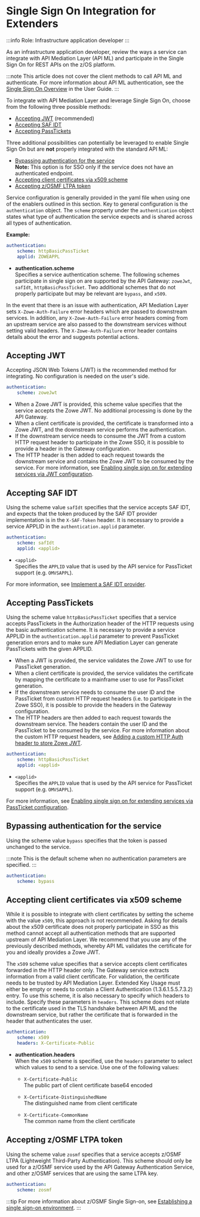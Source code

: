 # Single Sign On Integration for Extenders

:::info Role: Infrastructure application developer
:::

As an infrastructure application developer, review the ways a service can integrate with API Mediation Layer (API ML) and participate in the Single Sign On for REST APIs on the z/OS platform. 

:::note
This article does not cover the client methods to call API ML and authenticate. For more information about API ML authentication, see the [Single Sign On Overview](../../user-guide/api-mediation-sso.md) in the User Guide. 
:::

To integrate with API Mediation Layer and leverage Single Sign On, choose from the following three possible methods:

- [Accepting JWT](#accepting-jwt) (recommended)
- [Accepting SAF IDT](#accepting-saf-idt)
- [Accepting PassTickets](#accepting-passtickets)

Three additional possibilities can potentially be leveraged to enable Single Sign On but are **not** properly integrated with the standard API ML:

* [Bypassing authentication for the service](#bypassing-authentication-for-the-service)   
    **Note:** This option is for SSO only if the service does not have an authenticated endpoint.
* [Accepting client certificates via x509 scheme](#accepting-client-certificates-via-x509-scheme)
* [Accepting z/OSMF LTPA token](#accepting-zosmf-ltpa-token)

Service configuration is generally provided in the yaml file when using one of the enablers outlined in this section. Key to general configuration is the `authentication` object. The `scheme` property under the `authentication` object states what type of authentication the service expects and is shared across all types of authentication.

**Example:**

```yaml
authentication:
    scheme: httpBasicPassTicket
    applid: ZOWEAPPL
```

* **authentication.scheme**  
Specifies a service authentication scheme. The following schemes participate in single sign on are supported by the API Gateway: `zoweJwt`, `safIdt`, `httpBasicPassTicket`. Two additional schemes that do not properly participate but may be relevant are `bypass`, and `x509`.

In the event that there is an issue with authentication, API Mediation Layer sets `X-Zowe-Auth-Failure` error headers which are passed to downstream services. In addition, any `X-Zowe-Auth-Failure` error headers coming from an upstream service are also  passed to the downstream services without setting valid headers. The `X-Zowe-Auth-Failure` error header contains details about the error and suggests potential actions.

## Accepting JWT

Accepting JSON Web Tokens (JWT) is the recommended method for integrating. No configuration is needed on the user's side. 

```yaml
authentication:
    scheme: zoweJwt
```

* When a Zowe JWT is provided, this scheme value specifies that the service accepts the Zowe JWT. No additional processing is done by the API Gateway.
* When a client certificate is provided, the certificate is transformed into a Zowe JWT, and the downstream service performs the authentication.
* If the downstream service needs to consume the JWT from a custom HTTP request header to participate in the Zowe SSO, it is possible to provide a header in the Gateway configuration.
* The HTTP header is then added to each request towards the downstream service and contains the Zowe JWT to be consumed by the service. For more information, see [Enabling single sign on for extending services via JWT configuration](../../user-guide/api-mediation/configuration-extender-jwt.md).

## Accepting SAF IDT

Using the scheme value `safIdt` specifies that the service accepts SAF IDT, and expects that the token produced by the SAF IDT provider implementation is in the `X-SAF-Token` header. It is necessary to provide a service APPLID in the `authentication.applid` parameter.

```yaml
authentication:
    scheme: safIdt
    applid: <applid>
```

- `<applid>`  
Specifies the `APPLID` value that is used by the API service for PassTicket support (e.g. `OMVSAPPL`).

For more information, see [Implement a SAF IDT provider](implement-new-saf-provider.md).

## Accepting PassTickets

Using the scheme value `httpBasicPassTicket` specifies that a service accepts PassTickets in the Authorization header of the HTTP requests using the basic authentication scheme.
It is necessary to provide a service APPLID in the `authentication.applid` parameter to prevent PassTicket generation errors and to make sure API Mediation Layer can generate PassTickets with the given APPLID. 

* When a JWT is provided, the service validates the Zowe JWT to use for PassTicket generation.
* When a client certificate is provided, the service validates the certificate by mapping the certificate to a mainframe user to use for PassTicket generation.
* If the downstream service needs to consume the user ID and the PassTicket from custom HTTP request headers (i.e. to participate in the Zowe SSO), it is possible to provide the headers in the Gateway configuration.
* The HTTP headers are then added to each request towards the downstream service. The headers contain the user ID and the PassTicket to be consumed by the service. For more information about the custom HTTP request headers, see [Adding a custom HTTP Auth header to store Zowe JWT](../../user-guide/api-mediation/configuration-extender-jwt.md#adding-a-custom-http-auth-header-to-store-zowe-jwt-token). 

```yaml
authentication:
    scheme: httpBasicPassTicket
    applid: <applid>
```

- `<applid>`  
Specifies the `APPLID` value that is used by the API service for PassTicket support (e.g. `OMVSAPPL`).

For more information, see [Enabling single sign on for extending services via PassTicket configuration](../../user-guide/api-mediation/configuration-extender-passtickets.md).

## Bypassing authentication for the service

Using the scheme value `bypass` specifies that the token is passed unchanged to the service.

:::note
This is the default scheme when no authentication parameters are specified.
:::

```yaml
authentication:
    scheme: bypass
```

## Accepting client certificates via x509 scheme

While it is possible to integrate with client certificates by setting the scheme with the value `x509`, this approach is not recommended. Asking for details about the x509 certificate does not properly participate in SSO as this method cannot accept all authentication methods that are supported upstream of API Mediation Layer. We recommend that you use any of the previously described methods, whereby API ML validates the certificate for you and ideally provides a Zowe JWT. 

The `x509` scheme value specifies that a service accepts client certificates forwarded in the HTTP header only. The Gateway service extracts information from a valid client certificate. For validation, the certificate needs to be trusted by API Mediation Layer. Extended Key Usage must either be empty or needs to contain a Client Authentication (1.3.6.1.5.5.7.3.2) entry. To use this scheme, it is also necessary to specify which headers to include. Specify these parameters in `headers`. This scheme does not relate to the certificate used in the TLS handshake between API ML and the downstream service, but rather the certificate that is forwarded in the header that authenticates the user.

```yaml
authentication:
    scheme: x509
    headers: X-Certificate-Public
```

* **authentication.headers**  
    When the `x509` scheme is specified, use the `headers` parameter to select which values to send to a service. Use one of the following values:

  * `X-Certificate-Public`  
  The public part of client certificate base64 encoded

  * `X-Certificate-DistinguishedName`  
  The distinguished name from client certificate

  * `X-Certificate-CommonName`  
  The common name from the client certificate

## Accepting z/OSMF LTPA token

Using the scheme value `zosmf` specifies that a service accepts z/OSMF LTPA (Lightweight Third-Party Authentication).
This scheme should only be used for a z/OSMF service used by the API Gateway Authentication Service, and other z/OSMF services that are using the same LTPA key. 

```yaml
authentication:
    scheme: zosmf
```

:::tip
For more information about z/OSMF Single Sign-on, see [Establishing a single sign-on environment](https://www.ibm.com/support/knowledgecenter/SSLTBW_2.4.0/com.ibm.zosmfcore.multisysplex.help.doc/izuG00hpManageSecurityCredentials.html).
:::
